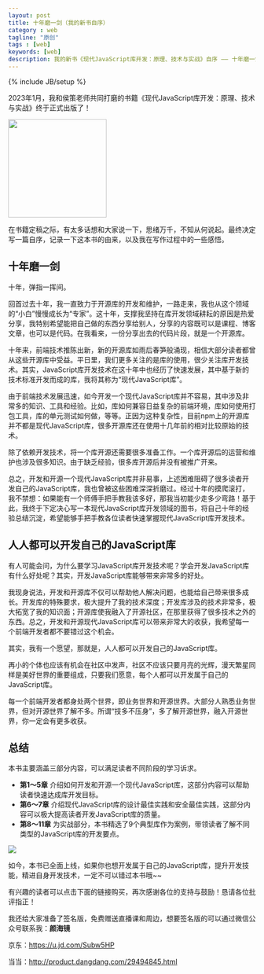 ```yaml
---
layout: post
title: 十年磨一剑（我的新书自序）
category : web
tagline: "原创"
tags : [web]
keywords: [web]
description: 我的新书《现代JavaScript库开发：原理、技术与实战》自序 —— 十年磨一剑
---
```

{% include JB/setup %}

2023年1月，我和侯策老师共同打磨的书籍《现代JavaScript库开发：原理、技术与实战》终于正式出版了！

<img src="{{BLOG_IMG}}593.jpeg" width="200">

在书籍定稿之际，有太多话想和大家说一下，思绪万千，不知从何说起。最终决定写一篇自序，记录一下这本书的由来，以及我在写作过程中的一些感悟。

## 十年磨一剑
十年，弹指一挥间。

回首过去十年，我一直致力于开源库的开发和维护，一路走来，我也从这个领域的“小白”慢慢成长为“专家”。这十年，支撑我坚持在库开发领域耕耘的原因是热爱分享，我特别希望能把自己做的东西分享给别人，分享的内容既可以是课程、博客文章，也可以是代码。在我看来，一份分享出去的代码片段，就是一个开源库。

十年来，前端技术推陈出新，新的开源库如雨后春笋般涌现，相信大部分读者都曾从这些开源库中受益。平日里，我们更多关注的是库的使用，很少关注库开发技术。其实，JavaScript库开发技术在这十年中也经历了快速发展，其中基于新的技术标准开发而成的库，我将其称为“现代JavaScript库”。

由于前端技术发展迅速，如今开发一个现代JavaScript库并不容易，其中涉及非常多的知识、工具和经验。比如，库如何兼容日益复杂的前端环境，库如何使用打包工具，库的单元测试如何做，等等。正因为这种复杂性，目前npm上的开源库并不都是现代JavaScript库，很多开源库还在使用十几年前的相对比较原始的技术。

除了依赖开发技术，将一个库开源还需要很多准备工作。一个库开源后的运营和维护也涉及很多知识。由于缺乏经验，很多库开源后并没有被推广开来。

总之，开发和开源一个现代JavaScript库并非易事，上述困难阻碍了很多读者开发自己的JavaScript库，我也曾被这些困难深深折磨过。经过十年的摸爬滚打，我不禁想：如果能有一个师傅手把手教我该多好，那我当初能少走多少弯路！基于此，我终于下定决心写一本现代JavaScript库开发领域的图书，将自己十年的经验总结沉淀，希望能够手把手教各位读者快速掌握现代JavaScript库开发技术。

## 人人都可以开发自己的JavaScript库

有人可能会问，为什么要学习JavaScript库开发技术呢？学会开发JavaScript库有什么好处呢？其实，开发JavaScript库能够带来非常多的好处。

我现身说法，开发和开源库不仅可以帮助他人解决问题，也能给自己带来很多成长。开发库的特殊要求，极大提升了我的技术深度；开发库涉及的技术非常多，极大拓宽了我的知识面；开源库使我融入了开源社区，在那里获得了很多技术之外的东西。总之，开发和开源现代JavaScript库可以带来非常大的收获，我希望每一个前端开发者都不要错过这个机会。

其实，我有一个愿望，那就是，人人都可以开发自己的JavaScript库。

再小的个体也应该有机会在社区中发声，社区不应该只要月亮的光辉，漫天繁星同样是美好世界的重要组成，只要我们愿意，每个人都可以开发属于自己的JavaScript库。

每一个前端开发者都身处两个世界，即业务世界和开源世界。大部分人熟悉业务世界，但对开源世界了解不多。所谓“技多不压身”，多了解开源世界，融入开源世界，你一定会有更多收获。

## 总结

本书主要涵盖三部分内容，可以满足读者不同阶段的学习诉求。

- **第1～5章** 介绍如何开发和开源一个现代JavaScript库，这部分内容可以帮助读者快速达成库开发目标。
- **第6～7章** 介绍现代JavaScript库的设计最佳实践和安全最佳实践，这部分内容可以极大提高读者开发JavaScript库的质量。
- **第8～11章** 为实战部分，本书精选了9个典型库作为案例，带领读者了解不同类型的JavaScript库的开发要点。

<img src="{{BLOG_IMG}}594.png">

如今，本书已全面上线，如果你也想开发属于自己的JavaScript库，提升开发技能，精进自身开发技术，一定不可以错过本书哦~~

有兴趣的读者可以点击下面的链接购买，再次感谢各位的支持与鼓励！恳请各位批评指正！

我还给大家准备了签名版，免费赠送直播课和周边，想要签名版的可以通过微信公众号联系我：**颜海镜**

京东：<a href="https://u.jd.com/Subw5HP" target="_blank">https://u.jd.com/Subw5HP</a> 

当当：<a href="http://product.dangdang.com/29494845.html" target="_blank">http://product.dangdang.com/29494845.html</a>
